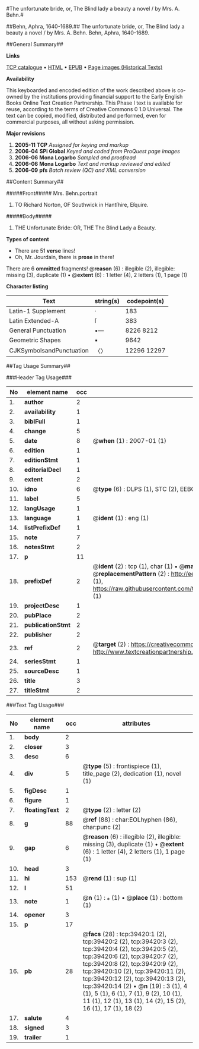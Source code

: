 #The unfortunate bride, or, The Blind lady a beauty a novel / by Mrs. A. Behn.#

##Behn, Aphra, 1640-1689.##
The unfortunate bride, or, The Blind lady a beauty a novel / by Mrs. A. Behn.
Behn, Aphra, 1640-1689.

##General Summary##

**Links**

[TCP catalogue](http://www.ota.ox.ac.uk/tcp/)  • 
[HTML](http://tei.it.ox.ac.uk/tcp/Texts-HTML/free/A69/A69554.html)  • 
[EPUB](http://tei.it.ox.ac.uk/tcp/Texts-EPUB/free/A69/A69554.epub) • 
[Page images (Historical Texts)](https://data.historicaltexts.jisc.ac.uk/view?pubId=eebo-17891359e&pageId=eebo-17891359e-39420-1)

**Availability**

This keyboarded and encoded edition of the
	       work described above is co-owned by the institutions
	       providing financial support to the Early English Books
	       Online Text Creation Partnership. This Phase I text is
	       available for reuse, according to the terms of Creative
	       Commons 0 1.0 Universal. The text can be copied,
	       modified, distributed and performed, even for
	       commercial purposes, all without asking permission.

**Major revisions**

1. __2005-11__ __TCP__ *Assigned for keying and markup*
1. __2006-04__ __SPi Global__ *Keyed and coded from ProQuest page images*
1. __2006-06__ __Mona Logarbo__ *Sampled and proofread*
1. __2006-06__ __Mona Logarbo__ *Text and markup reviewed and edited*
1. __2006-09__ __pfs__ *Batch review (QC) and XML conversion*

##Content Summary##

#####Front#####
Mrs. Behn.portrait
1. TO Richard Norton, OF Southwick in Hantſhire, Eſquire.

#####Body#####

1. THE Unfortunate Bride: OR, THE The Blind Lady a Beauty.

**Types of content**

  * There are 51 **verse** lines!
  * Oh, Mr. Jourdain, there is **prose** in there!

There are 6 **ommitted** fragments! 
 @__reason__ (6) : illegible (2), illegible: missing (3), duplicate (1)  •  @__extent__ (6) : 1 letter (4), 2 letters (1), 1 page (1)

**Character listing**


|Text|string(s)|codepoint(s)|
|---|---|---|
|Latin-1 Supplement|·|183|
|Latin Extended-A|ſ|383|
|General Punctuation|•—|8226 8212|
|Geometric Shapes|▪|9642|
|CJKSymbolsandPunctuation|〈〉|12296 12297|

##Tag Usage Summary##

###Header Tag Usage###

|No|element name|occ|attributes|
|---|---|---|---|
|1.|__author__|2||
|2.|__availability__|1||
|3.|__biblFull__|1||
|4.|__change__|5||
|5.|__date__|8| @__when__ (1) : 2007-01 (1)|
|6.|__edition__|1||
|7.|__editionStmt__|1||
|8.|__editorialDecl__|1||
|9.|__extent__|2||
|10.|__idno__|6| @__type__ (6) : DLPS (1), STC (2), EEBO-CITATION (1), OCLC (1), VID (1)|
|11.|__label__|5||
|12.|__langUsage__|1||
|13.|__language__|1| @__ident__ (1) : eng (1)|
|14.|__listPrefixDef__|1||
|15.|__note__|7||
|16.|__notesStmt__|2||
|17.|__p__|11||
|18.|__prefixDef__|2| @__ident__ (2) : tcp (1), char (1)  •  @__matchPattern__ (2) : ([0-9\-]+):([0-9IVX]+) (1), (.+) (1)  •  @__replacementPattern__ (2) : http://eebo.chadwyck.com/downloadtiff?vid=$1&page=$2 (1), https://raw.githubusercontent.com/textcreationpartnership/Texts/master/tcpchars.xml#$1 (1)|
|19.|__projectDesc__|1||
|20.|__pubPlace__|2||
|21.|__publicationStmt__|2||
|22.|__publisher__|2||
|23.|__ref__|2| @__target__ (2) : https://creativecommons.org/publicdomain/zero/1.0/ (1), http://www.textcreationpartnership.org/docs/. (1)|
|24.|__seriesStmt__|1||
|25.|__sourceDesc__|1||
|26.|__title__|3||
|27.|__titleStmt__|2||


###Text Tag Usage###

|No|element name|occ|attributes|
|---|---|---|---|
|1.|__body__|2||
|2.|__closer__|3||
|3.|__desc__|6||
|4.|__div__|5| @__type__ (5) : frontispiece (1), title_page (2), dedication (1), novel (1)|
|5.|__figDesc__|1||
|6.|__figure__|1||
|7.|__floatingText__|2| @__type__ (2) : letter (2)|
|8.|__g__|88| @__ref__ (88) : char:EOLhyphen (86), char:punc (2)|
|9.|__gap__|6| @__reason__ (6) : illegible (2), illegible: missing (3), duplicate (1)  •  @__extent__ (6) : 1 letter (4), 2 letters (1), 1 page (1)|
|10.|__head__|3||
|11.|__hi__|153| @__rend__ (1) : sup (1)|
|12.|__l__|51||
|13.|__note__|1| @__n__ (1) : *⁎* (1)  •  @__place__ (1) : bottom (1)|
|14.|__opener__|3||
|15.|__p__|17||
|16.|__pb__|28| @__facs__ (28) : tcp:39420:1 (2), tcp:39420:2 (2), tcp:39420:3 (2), tcp:39420:4 (2), tcp:39420:5 (2), tcp:39420:6 (2), tcp:39420:7 (2), tcp:39420:8 (2), tcp:39420:9 (2), tcp:39420:10 (2), tcp:39420:11 (2), tcp:39420:12 (2), tcp:39420:13 (2), tcp:39420:14 (2)  •  @__n__ (19) : 3 (1), 4 (1), 5 (1), 6 (1), 7 (1), 9 (2), 10 (1), 11 (1), 12 (1), 13 (1), 14 (2), 15 (2), 16 (1), 17 (1), 18 (2)|
|17.|__salute__|4||
|18.|__signed__|3||
|19.|__trailer__|1||
